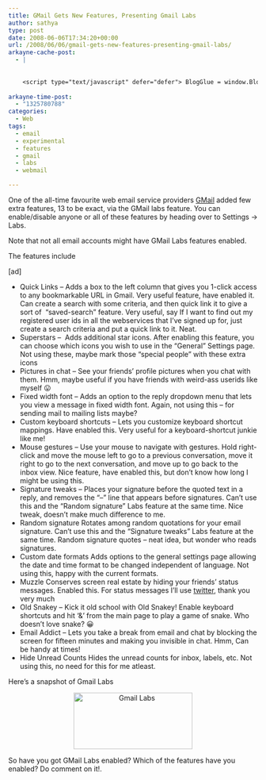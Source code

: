 ```yaml
---
title: GMail Gets New Features, Presenting Gmail Labs
author: sathya
type: post
date: 2008-06-06T17:34:20+00:00
url: /2008/06/06/gmail-gets-new-features-presenting-gmail-labs/
arkayne-cache-post:
  - |
    
    
    <script type="text/javascript" defer="defer"> BlogGlue = window.BlogGlue || window.Arkayne || {}; BlogGlue.baseurl = 'http://www.blogglue.com'; BlogGlue.go = function(e, a, cid, gid) { var id = a.getAttribute('id'); var orig = a.getAttribute('href'); var target = a.getAttribute('target'); var redir = [BlogGlue.baseurl, 'link', cid, gid, ''].join('/'); redir += '?ts=' + Math.random(); redir += '&amp;url=' + escape(a.href); a.setAttribute('href', redir); setTimeout('BlogGlue.restore("' + id + '", "' + orig + '")', 0); return true; }; BlogGlue.restore = function(id, orig) { var a = document.getElementById(id); if (a) a.setAttribute('href', orig); }; </script> <div class="blogglue_plugin" style="display:block;margin:5px 0px 20px 0px;"> <h3 class="blogglue-header blogglue-inner"> More From sathyabhat </h3> <ul class="blogglue-links blogglue-inner"> <li id="blogglue-inner-1"><a href="http://sathyabh.at/2008/05/27/dress-up-gmail-with-skins-and-improve-the-functionality/?utm_source=BlogGlue_network&amp;utm_medium=BlogGlue_Plugin" id="blogglue-2965328" target="_parent" onclick="return BlogGlue.go(event, this, 2947726, 2965328);" title="Dress up GMail with Skins – And Improve The Functionality using Better GMail » My World">Dress up GMail with Skins – And Improve The Functionality using Better GMail » My World</a></li> <li id="blogglue-inner-2"><a href="http://sathyabh.at/2008/04/05/appraisals-appraisals/?utm_source=BlogGlue_network&amp;utm_medium=BlogGlue_Plugin" id="blogglue-2950752" target="_parent" onclick="return BlogGlue.go(event, this, 2947726, 2950752);" title="Appraisals, Appraisals » My World">Appraisals, Appraisals » My World</a></li> <li id="blogglue-inner-3"><a href="http://sathyabh.at/2008/01/27/the-week-that-was/?utm_source=BlogGlue_network&amp;utm_medium=BlogGlue_Plugin" id="blogglue-2947644" target="_parent" onclick="return BlogGlue.go(event, this, 2947726, 2947644);" title="The week that was » My World">The week that was » My World</a></li> </ul> <div class="blogglue-footer" style="margin:10px 0px;display:block !important"> <a href="http://www.blogglue.com/12928-ab7e24be6f12e678fc1a468df18f3f3f/?utm_source=BlogGlue%20Plugin&amp;utm_medium=Recommend&amp;utm_campaign=Plugin&amp;coupon=SATHYABHAT&amp;blogglue_page=2947726" target="_blank" style="text-decoration:none !important;"> <img src="http://www.gravatar.com/avatar.php?default=%2F%2Fs3.amazonaws.com%2Farkayne-media%2Fimg%2Fprofile%2Fdefault_sm.png&amp;size=24&amp;gravatar_id=1375f202e61682cc4963295f4b0430dc" width="24" height="24" border="0" alt="Blog Margeting Related Posts Plugin For sathyabhat" style="display:inline;margin: 0 5px 0 10px; border:1px solid #AAA; width: 24px !important; height: 24px; !important;"/><span style="position:relative;top:-8px;font-family:'Trebuchet MS'; font-size: 0.8em;">Ask <strong>sathyabhat</strong> To Recommend Your Posts</span> </a> <img class="blogglue-hit" style="border:none;left:-9999px;position:absolute;" src="http://www.blogglue.com/widget/hit/2947726.GIF" border="0" alt="Blog Marketing Related Posts Plugin Counter" /> </div> </div>
    
arkayne-time-post:
  - "1325780788"
categories:
  - Web
tags:
  - email
  - experimental
  - features
  - gmail
  - labs
  - webmail

---
```

One of the all-time favourite web email service providers [GMail][1] added few extra features, 13 to be exact, via the GMail labs feature. You can enable/disable anyone or all of these features by heading over to Settings -> Labs.

Note that not all email accounts might have GMail Labs features enabled.

The features include

<!--more-->

[ad]

  * Quick Links &#8211; Adds a box to the left column that gives you 1-click access to any bookmarkable URL in Gmail. Very useful feature, have enabled it. Can create a search with some criteria, and then quick link it to give a sort of  &#8220;saved-search&#8221; feature. Very useful, say If I want to find out my registered user ids in all the webservices that I&#8217;ve signed up for, just create a search criteria and put a quick link to it. Neat.
  * Superstars &#8211;  Adds additional star icons. After enabling this feature, you can choose which icons you wish to use in the &#8220;General&#8221; Settings page. Not using these, maybe mark those &#8220;special people&#8221; with these extra icons
  * Pictures in chat &#8211; See your friends&#8217; profile pictures when you chat with them. Hmm, maybe useful if you have friends with weird-ass userids like myself 😛
  * Fixed width font &#8211; Adds an option to the reply dropdown menu that lets you view a message in fixed width font. Again, not using this &#8211; for sending mail to mailing lists maybe?
  * Custom keyboard shortcuts &#8211; Lets you customize keyboard shortcut mappings. Have enabled this. Very useful for a keyboard-shortcut junkie like me!
  * Mouse gestures &#8211; Use your mouse to navigate with gestures. Hold right-click and move the mouse left to go to a previous conversation, move it right to go to the next conversation, and move up to go back to the inbox view. Nice feature, have enabled this, but don&#8217;t know how long I might be using this.
  * Signature tweaks &#8211; Places your signature before the quoted text in a reply, and removes the &#8220;&#8211;&#8221; line that appears before signatures. Can&#8217;t use this and the &#8220;Random signature&#8221; Labs feature at the same time. Nice tweak, doesn&#8217;t make much difference to me.
  * Random signature Rotates among random quotations for your email signature. Can&#8217;t use this and the &#8220;Signature tweaks&#8221; Labs feature at the same time. Random signature quotes &#8211; neat idea, but wonder who reads signatures.
  * Custom date formats Adds options to the general settings page allowing the date and time format to be changed independent of language. Not using this, happy with the current formats.
  * Muzzle Conserves screen real estate by hiding your friends&#8217; status messages. Enabled this. For status messages I&#8217;ll use <a href="http://twitter.com/" target="_blank">twitter</a>, thank you very much
  * Old Snakey &#8211; Kick it old school with Old Snakey! Enable keyboard shortcuts and hit &#8216;&&#8217; from the main page to play a game of snake. Who doesn&#8217;t love snake? 😀
  * Email Addict &#8211; Lets you take a break from email and chat by blocking the screen for fifteen minutes and making you invisible in chat. Hmm, Can be handy at times!
  * Hide Unread Counts Hides the unread counts for inbox, labels, etc. Not using this, no need for this for me atleast.

Here&#8217;s a snapshot of Gmail Labs

<p style="text-align: center;">
  <a href="http://www.flickr.com/photos/sathyabhat/2556540962/"><img class="aligncenter" src="http://farm3.static.flickr.com/2132/2556540962_10ccfd6540_m.jpg" alt="Gmail Labs" width="240" height="114" /></a>
</p>

So have you got GMail Labs enabled? Which of the features have you enabled? Do comment on it!.

 [1]: http://www.gmail.com/